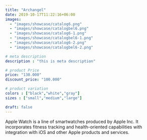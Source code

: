 ```yaml
---
title: "Archangel"
date: 2019-10-17T11:22:16+06:00
images: 
  - "images/showcase/catalog6.png"
  - "images/showcase/catalogbel6.png"
  - "images/showcase/catalog6-1.png"
  - "images/showcase/catalogbel6-1.png"
  - "images/showcase/catalog6-2.png"
  - "images/showcase/catalogbel6-2.png"

# meta description
description : "this is meta description"

# product Price
price: "130.000"
discount_price: "100.000"

# product variation
colors : ["black","white","gray"]
sizes : ["small","medium","large"]

draft: false
---
```


Apple Watch is a line of smartwatches produced by Apple Inc. It incorporates fitness tracking and health-oriented capabilities with integration with iOS and other Apple products and services.
